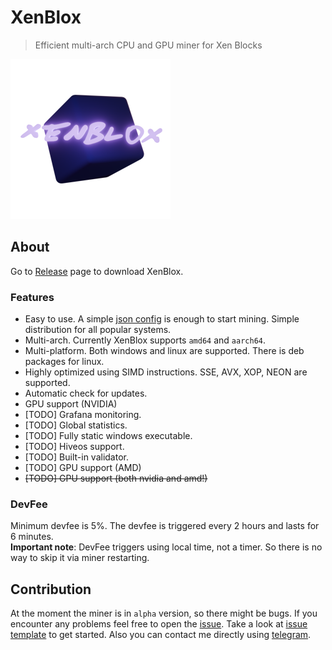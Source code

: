 # XenBlox
> Efficient multi-arch CPU and GPU miner for Xen Blocks

![logo](https://raw.githubusercontent.com/beshenkaD/XenBloxMiner/refs/heads/main/img/logo.png)
## About
Go to [Release](https://github.com/beshenkaD/XenBloxMiner/releases) page to download XenBlox.
### Features
- Easy to use. A simple [json config](https://github.com/beshenkaD/XenBloxMiner/blob/main/config.json) is enough to start mining. Simple distribution for all popular systems.
- Multi-arch. Currently XenBlox supports `amd64` and `aarch64`.
- Multi-platform. Both windows and linux are supported. There is deb packages for linux.
- Highly optimized using SIMD instructions. SSE, AVX, XOP, NEON are supported.
- Automatic check for updates.
- GPU support (NVIDIA)
- [TODO] Grafana monitoring.
- [TODO] Global statistics.
- [TODO] Fully static windows executable.
- [TODO] Hiveos support.
- [TODO] Built-in validator.
- [TODO] GPU support (AMD)
- ~~[TODO] GPU support (both nvidia and amd!)~~

### DevFee
Minimum devfee is 5%. The devfee is triggered every 2 hours and lasts for 6 minutes.  
**Important note**: DevFee triggers using local time, not a timer. So there is no way to skip it via miner restarting.

## Contribution
At the moment the miner is in `alpha` version, so there might be bugs. If you encounter any problems feel free to open the [issue](https://github.com/beshenkaD/XenBloxMiner/issues). Take a look at [issue template](https://github.com/beshenkaD/XenBloxMiner/blob/main/ISSUE.md) to get started. 
Also you can contact me directly using [telegram](https://t.me/beshenkaD).
